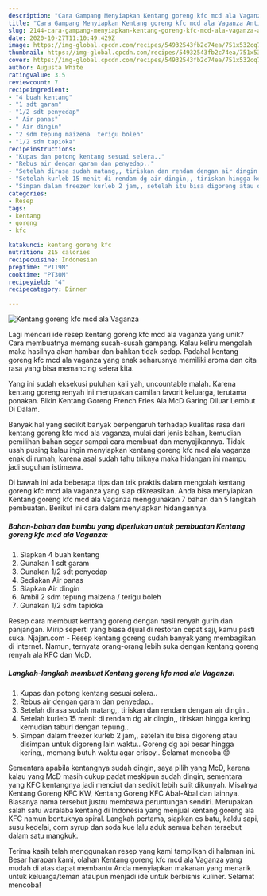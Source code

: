 ```yaml
---
description: "Cara Gampang Menyiapkan Kentang goreng kfc mcd ala Vaganza Anti Gagal"
title: "Cara Gampang Menyiapkan Kentang goreng kfc mcd ala Vaganza Anti Gagal"
slug: 2144-cara-gampang-menyiapkan-kentang-goreng-kfc-mcd-ala-vaganza-anti-gagal
date: 2020-10-27T11:10:49.429Z
image: https://img-global.cpcdn.com/recipes/54932543fb2c74ea/751x532cq70/kentang-goreng-kfc-mcd-ala-vaganza-foto-resep-utama.jpg
thumbnail: https://img-global.cpcdn.com/recipes/54932543fb2c74ea/751x532cq70/kentang-goreng-kfc-mcd-ala-vaganza-foto-resep-utama.jpg
cover: https://img-global.cpcdn.com/recipes/54932543fb2c74ea/751x532cq70/kentang-goreng-kfc-mcd-ala-vaganza-foto-resep-utama.jpg
author: Augusta White
ratingvalue: 3.5
reviewcount: 7
recipeingredient:
- "4 buah kentang"
- "1 sdt garam"
- "1/2 sdt penyedap"
- " Air panas"
- " Air dingin"
- "2 sdm tepung maizena  terigu boleh"
- "1/2 sdm tapioka"
recipeinstructions:
- "Kupas dan potong kentang sesuai selera.."
- "Rebus air dengan garam dan penyedap.."
- "Setelah dirasa sudah matang,, tiriskan dan rendam dengan air dingin.."
- "Setelah kurleb 15 menit di rendam dg air dingin,, tiriskan hingga kering kemudian taburi dengan tepung.."
- "Simpan dalam freezer kurleb 2 jam,, setelah itu bisa digoreng atau disimpan untuk digoreng lain waktu.. Goreng dg api besar hingga kering,, memang butuh waktu agar crispy.. Selamat mencoba 😊"
categories:
- Resep
tags:
- kentang
- goreng
- kfc

katakunci: kentang goreng kfc 
nutrition: 215 calories
recipecuisine: Indonesian
preptime: "PT19M"
cooktime: "PT30M"
recipeyield: "4"
recipecategory: Dinner

---
```



![Kentang goreng kfc mcd ala Vaganza](https://img-global.cpcdn.com/recipes/54932543fb2c74ea/751x532cq70/kentang-goreng-kfc-mcd-ala-vaganza-foto-resep-utama.jpg)

Lagi mencari ide resep kentang goreng kfc mcd ala vaganza yang unik? Cara membuatnya memang susah-susah gampang. Kalau keliru mengolah maka hasilnya akan hambar dan bahkan tidak sedap. Padahal kentang goreng kfc mcd ala vaganza yang enak seharusnya memiliki aroma dan cita rasa yang bisa memancing selera kita.

Yang ini sudah eksekusi puluhan kali yah, uncountable malah. Karena kentang goreng renyah ini merupakan camilan favorit keluarga, terutama ponakan. Bikin Kentang Goreng French Fries Ala McD Garing Diluar Lembut Di Dalam.

Banyak hal yang sedikit banyak berpengaruh terhadap kualitas rasa dari kentang goreng kfc mcd ala vaganza, mulai dari jenis bahan, kemudian pemilihan bahan segar sampai cara membuat dan menyajikannya. Tidak usah pusing kalau ingin menyiapkan kentang goreng kfc mcd ala vaganza enak di rumah, karena asal sudah tahu triknya maka hidangan ini mampu jadi suguhan istimewa.


Di bawah ini ada beberapa tips dan trik praktis dalam mengolah kentang goreng kfc mcd ala vaganza yang siap dikreasikan. Anda bisa menyiapkan Kentang goreng kfc mcd ala Vaganza menggunakan 7 bahan dan 5 langkah pembuatan. Berikut ini cara dalam menyiapkan hidangannya.

<!--inarticleads1-->

##### Bahan-bahan dan bumbu yang diperlukan untuk pembuatan Kentang goreng kfc mcd ala Vaganza:

1. Siapkan 4 buah kentang
1. Gunakan 1 sdt garam
1. Gunakan 1/2 sdt penyedap
1. Sediakan  Air panas
1. Siapkan  Air dingin
1. Ambil 2 sdm tepung maizena / terigu boleh
1. Gunakan 1/2 sdm tapioka


Resep cara membuat kentang goreng dengan hasil renyah gurih dan panjangan. Mirip seperti yang biasa dijual di restoran cepat saji, kamu pasti suka. Njajan.com - Resep kentang goreng sudah banyak yang membagikan di internet. Namun, ternyata orang-orang lebih suka dengan kentang goreng renyah ala KFC dan McD. 

<!--inarticleads2-->

##### Langkah-langkah membuat Kentang goreng kfc mcd ala Vaganza:

1. Kupas dan potong kentang sesuai selera..
1. Rebus air dengan garam dan penyedap..
1. Setelah dirasa sudah matang,, tiriskan dan rendam dengan air dingin..
1. Setelah kurleb 15 menit di rendam dg air dingin,, tiriskan hingga kering kemudian taburi dengan tepung..
1. Simpan dalam freezer kurleb 2 jam,, setelah itu bisa digoreng atau disimpan untuk digoreng lain waktu.. Goreng dg api besar hingga kering,, memang butuh waktu agar crispy.. Selamat mencoba 😊


Sementara apabila kentangnya sudah dingin, saya pilih yang McD, karena kalau yang McD masih cukup padat meskipun sudah dingin, sementara yang KFC kentangnya jadi menciut dan sedikit lebih sulit dikunyah. Misalnya Kentang Goreng KFC KW, Kentang Goreng KFC Abal-Abal dan lainnya. Biasanya nama tersebut justru membawa peruntungan sendiri. Merupakan salah satu waralaba kentang di Indonesia yang menjual kentang goreng ala KFC namun bentuknya spiral. Langkah pertama, siapkan es batu, kaldu sapi, susu kedelai, corn syrup dan soda kue lalu aduk semua bahan tersebut dalam satu mangkuk. 

Terima kasih telah menggunakan resep yang kami tampilkan di halaman ini. Besar harapan kami, olahan Kentang goreng kfc mcd ala Vaganza yang mudah di atas dapat membantu Anda menyiapkan makanan yang menarik untuk keluarga/teman ataupun menjadi ide untuk berbisnis kuliner. Selamat mencoba!
